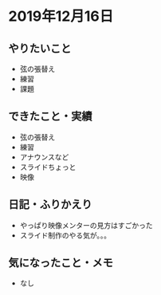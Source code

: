 # 2019年12月16日

## やりたいこと

- 弦の張替え
- 練習
- 課題

## できたこと・実績

- 弦の張替え
- 練習
- アナウンスなど
- スライドちょっと
- 映像

## 日記・ふりかえり

- やっぱり映像メンターの見方はすごかった
- スライド制作のやる気が。。。

## 気になったこと・メモ

- なし
